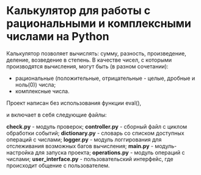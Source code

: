 # Калькулятор для работы с рациональными и комплексными числами на Python

Калькулятор позволяет вычислять: сумму, разность, произведение, деление, возведение в степень.
В качестве чисел, с которыми производятся вычисления, могут быть (в разном сочетании): 
- рациональные (положительные, отрицательные - целые, дробные и ноль(0)) числа;
- комплексные числа.

Проект написан без использования функции eval(),

и включает в себя следующие файлы:

**check.py** - модуль проверок;
**controller.py** - сборный файл с циклом обработки событий;
**dictionary.py** - словарь со списком доступных операций с числами;
**logger.py** - модуль логгирования для отслеживания возможных багов вычисления;
**main.py** - модуль-настройка для запуска проекта;
**operations.py** - модуль операций с числами;
**user_interface.py** - пользовательский интерфейс, где происходит общение с пользователем.
